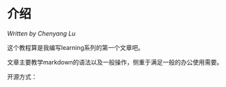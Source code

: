 # 介绍

*Written by Chenyang Lu*

这个教程算是我编写learning系列的第一个文章吧。

文章主要教学markdown的语法以及一般操作，侧重于满足一般的办公使用需要。



开源方式：

